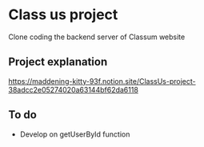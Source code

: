 # Class us project

Clone coding the backend server of Classum website 

## Project explanation

https://maddening-kitty-93f.notion.site/ClassUs-project-38adcc2e05274020a63144bf62da6118

## To do
- Develop on getUserById function